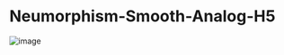 # Neumorphism-Smooth-Analog-H5


![image](https://github.com/Ashuai-jpg/Neumorphism-Smooth-Analog-H5/assets/65062031/c218c9e1-4e2a-4d0d-af9c-1e04e36dd41e)
